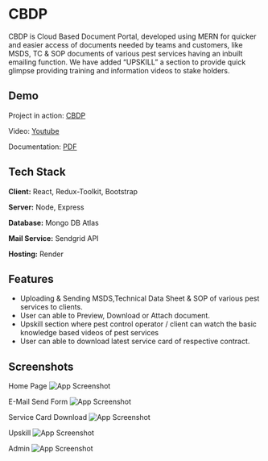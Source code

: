 
# CBDP

CBDP is Cloud Based Document Portal, developed using MERN for quicker and easier access of documents needed by teams and customers, like MSDS, TC & SOP documents of various pest services having an inbuilt emailing function. We have added “UPSKILL” a section to provide quick glimpse providing training and information videos to stake holders.


## Demo


Project in action: [CBDP](https://cbdp.sat9.in/)

Video: [Youtube](https://youtu.be/yJP8IwwrQ9k)

Documentation: [PDF](https://res.cloudinary.com/epcorn/image/upload/v1675857838/signature/CBDP_Technical_Document_ossvfn.pdf)


## Tech Stack

**Client:** React, Redux-Toolkit, Bootstrap

**Server:** Node, Express

**Database:** Mongo DB Atlas

**Mail Service:** Sendgrid API

**Hosting:** Render


## Features

- Uploading & Sending MSDS,Technical Data Sheet & SOP of various pest services to clients.
- User can able to Preview, Download or Attach document.
- Upskill section where pest control operator / client can watch the basic knowledge based videos of pest services
- User can able to download latest service card of respective contract.


## Screenshots

Home Page
![App Screenshot](https://res.cloudinary.com/epcorn/image/upload/v1675837702/signature/Untitled_bdrptn.png)

E-Mail Send Form
![App Screenshot](https://res.cloudinary.com/epcorn/image/upload/v1675837702/signature/email_send_djszpr.png)

Service Card Download
![App Screenshot](https://res.cloudinary.com/epcorn/image/upload/v1675837702/signature/dashboard_ehf8fc.png)

Upskill
![App Screenshot](https://res.cloudinary.com/epcorn/image/upload/v1675837703/signature/contractform_q3aede.png)

Admin
![App Screenshot](https://res.cloudinary.com/epcorn/image/upload/v1675837702/signature/admin_wiuatp.png)

